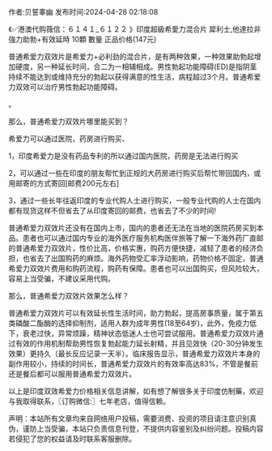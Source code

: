 <p>作者:贝誓睾幽 发布时间:2024-04-28 02:18:08</p>
<p>《✅港澳代购薇信：６１４１_６１２２ 》印度超級希愛力混合片 犀利士,他達拉非 強力助勃+有效延時 10顆 數量 正品价格(147元) </p>
									<p>普通希爱力双效片是希爱力+必利劲的混合片，是有两种效果，一种效果助勃起增加硬度，另一种延长时间，合二为一相辅相成。男性勃起功能障碍(ED)是指阴茎持续不能达到或维持充分的勃起以获得满意的性生活，病程超过3个月。普通希爱力双效可以治疗男性勃起功能障碍。</p><p>。</p><p>那么，普通希爱力双效片哪里能买到？</p><p>希爱力可以通过医院，药房进行购买、</p><p>1，印度希爱力是没有药品专利的所以通过国内医院，药房是无法进行购买</p><p>2，可以通过一些在印度的朋友帮忙到正规的大药房进行购买后帮忙带回国内，或用邮寄的方式寄回[邮费200元左右]</p><p>3，通过一些长年往返印度的专业代购人士进行购买，一般专业代购的人士在国内都有现货这样不但省去了从印度寄回的邮费，也省去了不少的时间!</p><p></p><p>普通希爱力双效片还没有在国内上市，国内的患者还无法在当地的医院药房买到本品。患者也可以通过国内专业的海外医疗服务机构医伴旅等了解一下海外药厂直邮的普通希爱力双效片，性价比高，价格实惠，购药方便快捷，减轻了患者的经济负担，也省去了出国购药的麻烦。海外药物受汇率浮动影响，药物价格不固定，普通希爱力双效片费用和购药流程，购药有保障。患者也可以出国购买，但风险较大，容易上当受骗，不建议采用代购。</p><p>那么，普通希爱力双效片效果怎么样？</p><p>普通希爱力双效片可以有效延长性生活时间，助力勃起，提高房事质量，属于第五类磷酸二酯酶的选择抑制剂，适用人群为成年男性(18至64岁)，此外，免疫力低下，衰老过快，异常烦躁，精神状态低迷人士也可尝试服用。普通希爱力双效片通过有效的作用机制帮助男性恢复勃起能力延长射精，并且见效快（20-30分钟发生效果）更持久（最长反应记录一天半）。临床报告显示，普通希爱力双效片本身的副作用较小，持续的时间长，普通希爱力双效片的有效率高达83%，不管是餐前还是餐后都可以服用普通希爱力双效片。</p><p>以上是印度双效希爱力价格相关信息讲解，如有想了解很多关于印度仿制藥，欢迎与我取得联系，〖订购微信:〗七年老店，值得信赖。</p>				声明：本站所有文章均来自网络用户投稿，需要消费、投资的项目请注意识别真伪，谨防上当受骗，本站只负责信息刊登，不提供内容鉴别及纠纷问题。投稿内容若侵犯了您的权益请及时联系客服删除。				
